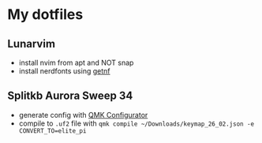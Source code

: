 # My dotfiles

## Lunarvim

- install nvim from apt and NOT snap
- install nerdfonts using [getnf](https://github.com/ronniedroid/getnf)

## Splitkb Aurora Sweep 34

- generate config with [QMK Configurator](https://config.qmk.fm/#/splitkb/aurora/sweep/rev1/LAYOUT_split_3x5_2)
- compile to `.uf2` file with `qmk compile ~/Downloads/keymap_26_02.json -e CONVERT_TO=elite_pi`
